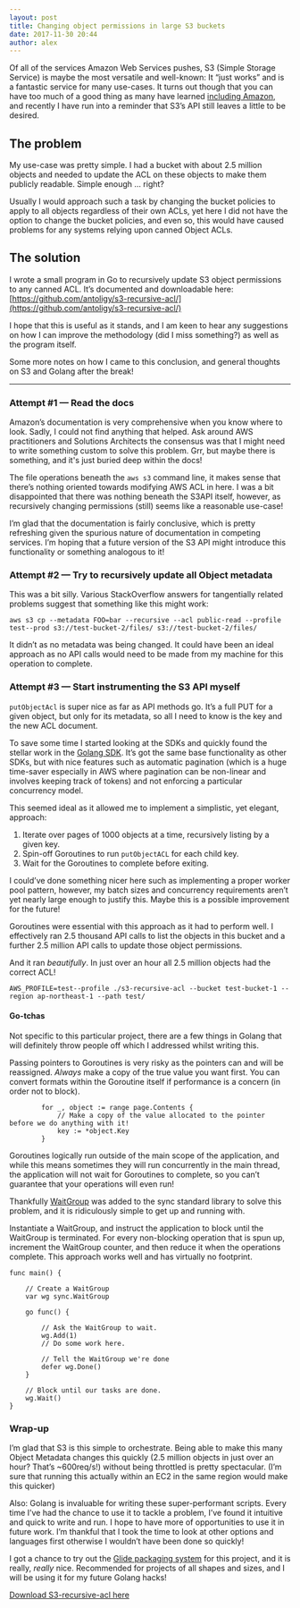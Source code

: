 ```yaml
---
layout: post
title: Changing object permissions in large S3 buckets
date: 2017-11-30 20:44
author: alex
---
```


Of all of the services Amazon Web Services pushes, S3 (Simple Storage Service) is maybe the most versatile and well-known: It “just works” and is a fantastic service for many use-cases.
It turns out though that you can have too much of a good thing as many have learned [including Amazon](https://www.theregister.co.uk/2017/03/01/aws_s3_outage/), and recently I have run into a reminder that S3’s API still leaves a little to be desired.  

## The problem
My use-case was pretty simple.  I had a bucket with about 2.5 million objects and needed to update the ACL on these objects to make them publicly readable.  Simple enough ... right?

Usually I would approach such a task by changing the bucket policies to apply to all objects regardless of their own ACLs, yet here I did not have the option to change the bucket policies, and even so, this would have caused problems for any systems relying upon canned Object ACLs.

## The solution
I wrote a small program in Go to recursively update S3 object permissions to any canned ACL.  It’s documented and downloadable here: [https://github.com/antoligy/s3-recursive-acl/](https://github.com/antoligy/s3-recursive-acl/)

I hope that this is useful as it stands, and I am keen to hear any suggestions on how I can improve the methodology (did I miss something?) as well as the program itself.

Some more notes on how I came to this conclusion, and general thoughts on S3 and Golang after the break!


---

### Attempt #1 — Read the docs
Amazon’s documentation is very comprehensive when you know where to look.  Sadly, I could not find anything that helped.  Ask around AWS practitioners and Solutions Architects the consensus was that I might need to write something custom to solve this problem.  Grr, but maybe there is something, and it's just buried deep within the docs!

The file operations beneath the `aws s3`  command line, it makes sense that there’s nothing oriented towards modifying AWS ACL in here.  I was a bit disappointed that there was nothing beneath the S3API itself, however, as recursively changing permissions (still) seems like a reasonable use-case!

I’m glad that the documentation is fairly conclusive, which is pretty refreshing given the spurious nature of documentation in competing services.  I’m hoping that a future version of the S3 API might introduce this functionality or something analogous to it!

### Attempt #2 — Try to recursively update all Object metadata
This was a bit silly.  Various StackOverflow answers for tangentially related problems suggest that something like this might work:
```
aws s3 cp --metadata FOO=bar --recursive --acl public-read --profile test--prod s3://test-bucket-2/files/ s3://test-bucket-2/files/
```
It didn’t as no metadata was being changed.  It could have been an ideal approach as no API calls would need to be made from my machine for this operation to complete.

### Attempt #3 — Start instrumenting the S3 API myself
`putObjectAcl` is super nice as far as API methods go.  It’s a full PUT for a given object, but only for its metadata, so all I need to know is the key and the new ACL document.

To save some time I started looking at the SDKs and quickly found the stellar work in the [Golang SDK]( https://aws.amazon.com/sdk-for-go/).
It’s got the same base functionality as other SDKs, but with nice features such as automatic pagination (which is a huge time-saver especially in AWS where pagination can be non-linear and involves keeping track of tokens) and not enforcing a particular concurrency model.

This seemed ideal as it allowed me to implement a simplistic, yet elegant, approach:

1. Iterate over pages of 1000 objects at a time, recursively listing by a given key.
2. Spin-off Goroutines to run `putObjectACL` for each child key.
3. Wait for the Goroutines to complete before exiting.

I could’ve done something nicer here such as implementing a proper worker pool pattern, however, my batch sizes and concurrency requirements aren’t yet nearly large enough to justify this.  Maybe this is a possible improvement for the future!

Goroutines were essential with this approach as it had to perform well. I effectively ran 2.5 thousand API calls to list the objects in this bucket and a further 2.5 million API calls to update those object permissions.

And it ran _beautifully_.  In just over an hour all 2.5 million objects had the correct ACL!
```
AWS_PROFILE=test--profile ./s3-recursive-acl --bucket test-bucket-1 --region ap-northeast-1 --path test/
```

#### Go-tchas

Not specific to this particular project, there are a few things in Golang that will definitely throw people off which I addressed whilst writing this.

Passing pointers to Goroutines is very risky as the pointers can and will be reassigned.  _Always_ make a copy of the true value you want first.  You can convert formats within the Goroutine itself if performance is a concern (in order not to block).

```
        for _, object := range page.Contents {
            // Make a copy of the value allocated to the pointer before we do anything with it!
            key := *object.Key
        }
```

Goroutines logically run outside of the main scope of the application, and while this means sometimes they will run concurrently in the main thread, the application will not wait for Goroutines to complete, so you can’t guarantee that your operations will even run!

Thankfully [WaitGroup](https://golang.org/pkg/sync/#WaitGroup) was added to the sync standard library to solve this problem, and it is ridiculously simple to get up and running with.

Instantiate a WaitGroup, and instruct the application to block until the WaitGroup is terminated.  For every non-blocking operation that is spun up, increment the WaitGroup counter, and then reduce it when the operations complete.  This approach works well and has virtually no footprint.

```
func main() {

    // Create a WaitGroup
    var wg sync.WaitGroup

    go func() {

        // Ask the WaitGroup to wait.
        wg.Add(1)
        // Do some work here.

        // Tell the WaitGroup we're done
        defer wg.Done()
    }

    // Block until our tasks are done.
    wg.Wait()
}
```


### Wrap-up
I’m glad that S3 is this simple to orchestrate.  Being able to make this many Object Metadata changes this quickly (2.5 million objects in just over an hour?  That’s ~600req/s!) without being throttled is pretty spectacular. (I’m sure that running this actually within an EC2 in the same region would make this quicker)

Also: Golang is invaluable for writing these super-performant scripts.  Every time I’ve had the chance to use it to tackle a problem, I’ve found it intuitive and quick to write and run.  I hope to have more of opportunities to use it in future work.  I’m thankful that I took the time to look at other options and languages first otherwise I wouldn’t have been done so quickly!

I got a chance to try out the [Glide packaging system](https://glide.sh/) for this project, and it is really, _really_ nice.  Recommended for projects of all shapes and sizes, and I will be using it for my future Golang hacks!

[Download S3-recursive-acl here](https://github.com/antoligy/s3-recursive-acl/)
